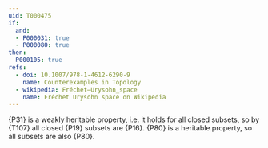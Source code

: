 ```yaml
---
uid: T000475
if:
  and:
  - P000031: true
  - P000080: true
then:
  P000105: true
refs:
  - doi: 10.1007/978-1-4612-6290-9
    name: Counterexamples in Topology
  - wikipedia: Fréchet–Urysohn_space
    name: Fréchet Urysohn space on Wikipedia
---
```


{P31} is a weakly heritable property, i.e. it holds for all closed subsets, so by {T107} all closed {P19} subsets are {P16}. {P80} is a heritable property, so all subsets are also {P80}.
